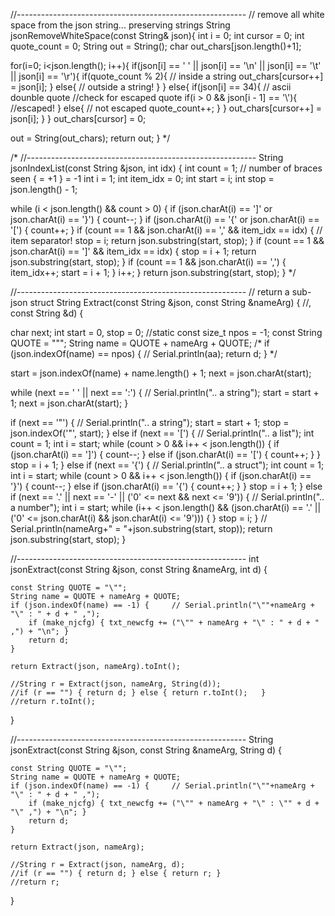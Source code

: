 
//---------------------------------------------------------
// remove all white space from the json string... preserving strings
String jsonRemoveWhiteSpace(const String& json){
  int i = 0;
  int cursor = 0;
  int quote_count = 0;
  String out = String();
  char out_chars[json.length()+1];

  for(i=0; i<json.length(); i++){
    if(json[i] == ' ' || json[i] == '\n' || json[i] == '\t' || json[i] == '\r'){
      if(quote_count % 2){ // inside a string
  out_chars[cursor++] = json[i];
      }
      else{ // outside a string!
      }
    }
    else{
      if(json[i] == 34){ // ascii dounble quote
  //check for escaped quote
  if(i > 0 && json[i - 1] == '\\'){
    //escaped!
  }
  else{ // not escaped
    quote_count++;
  }
      }
      out_chars[cursor++] = json[i];
    }
  }
  out_chars[cursor] = 0;

  out = String(out_chars);
  return out;
} */

/* 
//---------------------------------------------------------
String jsonIndexList(const String &json, int idx) {
  int count = 1;  // number of braces seen { = +1 } = -1
  int i = 1;
  int item_idx = 0;
  int start = i;
  int stop = json.length() - 1;

  while (i < json.length() && count > 0) {
    if (json.charAt(i) == ']' or json.charAt(i) == '}') {
      count--;
    }
    if (json.charAt(i) == '{' or json.charAt(i) == '[') {
      count++;
    }
    if (count == 1 && json.charAt(i) == ',' && item_idx == idx) {
      // item separator!
      stop = i;
      return json.substring(start, stop);
    }
    if (count == 1 && json.charAt(i) == ']' && item_idx == idx) {
      stop = i + 1;
      return json.substring(start, stop);
    }
    if (count == 1 && json.charAt(i) == ',') {
      item_idx++;
      start = i + 1;
    }
    i++;
  }
  return json.substring(start, stop);
}
 */
 
//---------------------------------------------------------
// return a sub-json struct
String Extract(const String &json, const String &nameArg) { //, const String &d) {

  char next;
  int start = 0, stop = 0;
  //static const size_t npos = -1;
  const String QUOTE = "\"";
  String name = QUOTE + nameArg + QUOTE;
/*   if (json.indexOf(name) == npos) {     // Serial.println(aa);
    return d;
  } */

  start = json.indexOf(name) + name.length() + 1;
  next = json.charAt(start);

  while (next == ' ' || next == ':') {     // Serial.println(".. a string");
    start = start + 1;
    next = json.charAt(start);
  }

  if (next == '\"') {     // Serial.println(".. a string");
    start = start + 1;
    stop = json.indexOf('"', start);
  } else if (next == '[') {     // Serial.println(".. a list");
    int count = 1;
    int i = start;
    while (count > 0 && i++ < json.length()) {
      if (json.charAt(i) == ']') {
        count--;
      } else if (json.charAt(i) == '[') {
        count++;
      }
    }
    stop = i + 1;
  } else if (next == '{') {     // Serial.println(".. a struct");
    int count = 1;
    int i = start;
    while (count > 0 && i++ < json.length()) {
      if (json.charAt(i) == '}') {
        count--;
      } else if (json.charAt(i) == '{') {
        count++;
      }
    }
    stop = i + 1;
  } else if (next == '.' || next == '-' || ('0' <= next && next <= '9')) {     // Serial.println(".. a number");
    int i = start;
    while (i++ < json.length() && (json.charAt(i) == '.' || ('0' <= json.charAt(i) && json.charAt(i) <= '9'))) {
    }
    stop = i;
  }
  // Serial.println(nameArg+" = "+json.substring(start, stop));
  return json.substring(start, stop);
}


//---------------------------------------------------------
int	jsonExtract(const String &json, const String &nameArg, int d) {

	const String QUOTE = "\"";
	String name = QUOTE + nameArg + QUOTE;
	if (json.indexOf(name) == -1) {     // Serial.println("\""+nameArg + "\" : " + d + " ,");
		if (make_njcfg) { txt_newcfg += ("\"" + nameArg + "\" : " + d + " ,") + "\n"; } 
		return d;
	}

	return Extract(json, nameArg).toInt();

	//String r = Extract(json, nameArg, String(d));
	//if (r == "") { return d; } else { return r.toInt();	}
	//return r.toInt();
}

//---------------------------------------------------------
String jsonExtract(const String &json, const String &nameArg, String d) {

	const String QUOTE = "\"";
	String name = QUOTE + nameArg + QUOTE;
	if (json.indexOf(name) == -1) {     // Serial.println("\""+nameArg + "\" : " + d + " ,");
		if (make_njcfg) { txt_newcfg += ("\"" + nameArg + "\" : \"" + d + "\" ,") + "\n"; } 
		return d;
	}

	return Extract(json, nameArg);
	
	//String r = Extract(json, nameArg, d);
	//if (r == "") { return d; } else { return r; }
	//return r;
}
